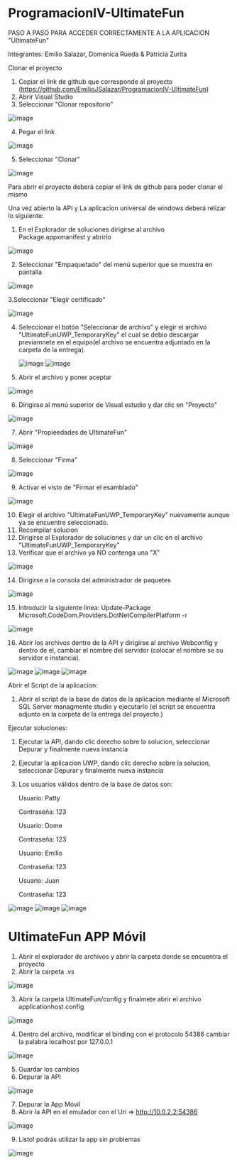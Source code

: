 # ProgramacionIV-UltimateFun
PASO A PASO PARA ACCEDER CORRECTAMENTE A LA APLICACION "UltimateFun"

Integrantes: Emilio Salazar, Domenica Rueda & Patricia Zurita

Clonar el proyecto 

  1. Copiar el link de github que corresponde al proyecto (https://github.com/EmilioJSalazar/ProgramacionIV-UltimateFun)
  2. Abrir Visual Studio
  3. Seleccionar "Clonar repositorio"



  ![image](https://user-images.githubusercontent.com/62667937/147863026-6921142e-c050-4830-9c50-51ba600dd50a.png)
  
  4. Pegar el link


  
  ![image](https://user-images.githubusercontent.com/62667937/147863050-5d1cbb4d-9021-472d-a093-e9fbd38472ed.png)
  
  5. Seleccionar "Clonar"

  ![image](https://user-images.githubusercontent.com/62667937/147863054-91a71418-c23c-4198-9b80-803400f6ee95.png)


Para abrir el proyecto deberá copiar el link de github para poder clonar el mismo


Una vez abierto la API y La aplicacion universal de windows deberá relizar lo siguiente:

  1. En el Explorador de soluciones dirigirse al archivo Package.appxmanifest y abrirlo
  
  ![image](https://user-images.githubusercontent.com/62667937/147863086-fa544799-d67c-4e5c-b517-d3f1a673a7b1.png)

  
  2. Seleccionar "Empaquetado" del menú superior que se muestra en pantalla
  
  ![image](https://user-images.githubusercontent.com/62667937/147863098-7dd00dd4-36e9-4a67-acaa-5531ab86659e.png)

  
  3.Seleccionar "Elegir certificado"
  
  ![image](https://user-images.githubusercontent.com/62667937/147863122-2822a653-8237-4910-8fb1-20cc08033aec.png)

  
  4. Seleccionar el botón "Seleccionar de archivo" y elegir el archivo "UltimateFunUWP_TemporaryKey"
     el cual se debio descargar previamnete en el equipo(el archivo se encuentra adjuntado en la 
     carpeta de la entrega).
     
     ![image](https://user-images.githubusercontent.com/62667937/147863126-e686629d-ed2b-4e4b-b3c4-35b40f45cb1a.png)
     ![image](https://user-images.githubusercontent.com/62667937/147863128-bcc7a6c6-b13d-4277-8fde-31cb9fe1197a.png)

     
  5. Abrir el archivo y poner aceptar
  
  ![image](https://user-images.githubusercontent.com/62667937/147863131-5177dea2-0117-464f-8fc2-791af0b74473.png)

  
  6. Dirigirse al menú superior de Visual estudio y dar clic en "Proyecto"
  
  ![image](https://user-images.githubusercontent.com/62667937/147863145-fe5b632d-edfd-4153-8d29-530905e43d6b.png)

  
  7. Abrir "Propieedades de UltimateFun"
  
  ![image](https://user-images.githubusercontent.com/62667937/147863180-96e33bf8-1cc5-4cb7-9fb0-50a98d457724.png)

  
  8. Seleccionar "Firma"
  
  ![image](https://user-images.githubusercontent.com/62667937/147863197-51cbe1de-bf95-4191-92a5-089d01077fdd.png)

  
  9. Activar el visto de "Firmar el esamblado"
  
  ![image](https://user-images.githubusercontent.com/62667937/147863199-8489c780-f745-4b9b-a01b-3abe12c91576.png)

  
  10. Elegir el archivo "UltimateFunUWP_TemporaryKey" nuevamente aunque ya se encuentre seleccionado.
  11. Recompilar solucion 
  12. Dirigirse al Explorador de soluciones  y dar un clic en el archivo "UltimateFunUWP_TemporaryKey"
  13. Verificar que el archivo ya NO contenga una "X"
  
  ![image](https://user-images.githubusercontent.com/62667937/147863213-9e24bcb1-60a0-4d02-8336-d7afac42fdff.png)

  
  14. Dirigirse a la consola del administrador de paquetes
  
  ![image](https://user-images.githubusercontent.com/62667937/147863232-f6de5746-80d6-47a1-9a54-57cbfd8995f7.png)

  
  15. Introducir la siguiente linea: Update-Package Microsoft.CodeDom.Providers.DotNetCompilerPlatform -r
  
  ![image](https://user-images.githubusercontent.com/62667937/147891985-bf61b768-2aa7-49b1-8365-14a3caf52f59.png)

  
  16. Abrir los archivos dentro de la API y dirigirse al archivo Webconfig y dentro de el, cambiar el nombre
      del servidor (colocar el nombre se su servidor e instancia).
      
  ![image](https://user-images.githubusercontent.com/62667937/147863251-05714edc-5792-4447-b064-bd8803c02de3.png)
  ![image](https://user-images.githubusercontent.com/62667937/147863255-f16e465e-3c01-41a9-a691-c5ee41f9ad29.png)
  ![image](https://user-images.githubusercontent.com/62667937/147863257-964fb445-d045-4c55-9a1c-ed5f1ab36d3e.png)


Abrir el Script de la aplicacion:
   
  1. Abrir el script de la base de datos de la aplicacion mediante el Microsoft SQL Server managmente studio y 
     ejecutarlo (el script se encuentra adjunto en la carpeta de la entrega del proyecto.)

Ejecutar soluciones:


 1. Ejecutar la API, dando clic derecho sobre la solucion, seleccionar Depurar y finalmente nueva instancia 
 2. Ejecutar la aplicacion UWP, dando clic derecho sobre la solucion, seleccionar Depurar y finalmente nueva instancia 
 3. Los usuarios válidos dentro de la base de datos son:


    Usuario: Patty
    
    
    Contraseña: 123
    
    
    Usuario: Dome
    
    
    Contraseña: 123
    
    
    Usuario: Emilio
    
    
    Contraseña: 123
    
    
    Usuario: Juan
    
    
    Contraseña: 123
 
 
 ![image](https://user-images.githubusercontent.com/62667937/147863290-f614b3a5-c298-4fe3-b1f0-3aec3db66960.png)
 ![image](https://user-images.githubusercontent.com/62667937/147863294-c3a65f10-48c1-492e-97c0-373822507d62.png)
 ![image](https://user-images.githubusercontent.com/62667937/147863295-8b392e2f-4412-40a9-ba56-59d658d39aa5.png)


# UltimateFun APP Móvil

1. Abrir el explorador de archivos y abrir la carpeta donde se encuentra el proyecto
2. Abrir la carpeta .vs

![image](https://user-images.githubusercontent.com/62667937/151725200-02f830b4-7d45-4b3a-9b3d-315314754d2f.png)


3. Abrir la carpeta UltimateFun/config y finalmete abrir el archivo applicationhost.config

![image](https://user-images.githubusercontent.com/62667937/151725276-51454b45-e922-4367-87a9-a12054e179f1.png)


4. Dentro del archivo, modificar el binding con el protocolo 54386  cambiar la palabra localhost por 127.0.0.1

![image](https://user-images.githubusercontent.com/62667937/151725396-a6747eae-1b37-443b-866c-1a1ec898041a.png)


5. Guardar los cambios  
6. Depurar la API 

![image](https://user-images.githubusercontent.com/62667937/151725486-5cb306c5-98ba-499d-9a71-fa0ddf98a229.png)


7. Depurar la App Móvil 
8. Abrir la API en el emulador con el Uri => http://10.0.2.2:54386

![image](https://user-images.githubusercontent.com/62667937/151725623-2f1d18c1-304a-4dc6-9210-fe805aa7a285.png)


9. Listo! podrás utilizar la app sin problemas


![image](https://user-images.githubusercontent.com/62667937/151725671-d13238a6-5e4e-4e84-9112-df0e1afb5481.png)


